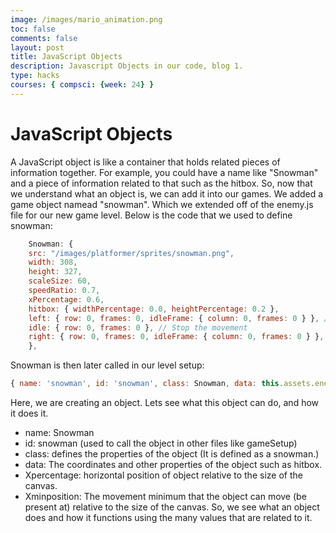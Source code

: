 ```yaml
---
image: /images/mario_animation.png
toc: false
comments: false
layout: post
title: JavaScript Objects
description: Javascript Objects in our code, blog 1. 
type: hacks
courses: { compsci: {week: 24} }
---
```


# JavaScript Objects
A JavaScript object is like a container that holds related pieces of information together. For example, you could have a name like "Snowman" and a piece of information related to that such as the hitbox.
So, now that we understand what an object is, we can add it into our games. We added a game object namead "snowman". Which we extended off of the enemy.js file for our new game level.
Below is the code that we used to define snowman:
```js
    Snowman: {
    src: "/images/platformer/sprites/snowman.png",
    width: 308,
    height: 327,
    scaleSize: 60,
    speedRatio: 0.7,
    xPercentage: 0.6,
    hitbox: { widthPercentage: 0.0, heightPercentage: 0.2 },
    left: { row: 0, frames: 0, idleFrame: { column: 0, frames: 0 } }, // Left Movement
    idle: { row: 0, frames: 0 }, // Stop the movement
    right: { row: 0, frames: 0, idleFrame: { column: 0, frames: 0 } }, // Right Movement
    },
```
Snowman is then later called in our level setup:
```js
{ name: 'snowman', id: 'snowman', class: Snowman, data: this.assets.enemies.Snowman, xPercentage: 0.2, minPosition: 0.1, difficulties: ["normal", "hard", "impossible"] },
```

Here, we are creating an object. Lets see what this object can do, and how it does it.
 - name: Snowman
 - id: snowman (used to call the object in other files like gameSetup)
 - class: defines the properties of the object (It is defined as a snowman.)
 - data: The coordinates and other properties of the object such as hitbox.
 - Xpercentage: horizontal position of object relative to the size of the canvas.
 - Xminposition: The movement minimum that the object can move (be present at) relative to the size of the canvas.
So, we see what an object does and how it functions using the many values that are related to it.